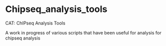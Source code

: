 # Chipseq_analysis_tools
CAT: ChIPseq Analysis Tools

A work in progress of various scripts that have been useful for analysis for chipseq analysis
